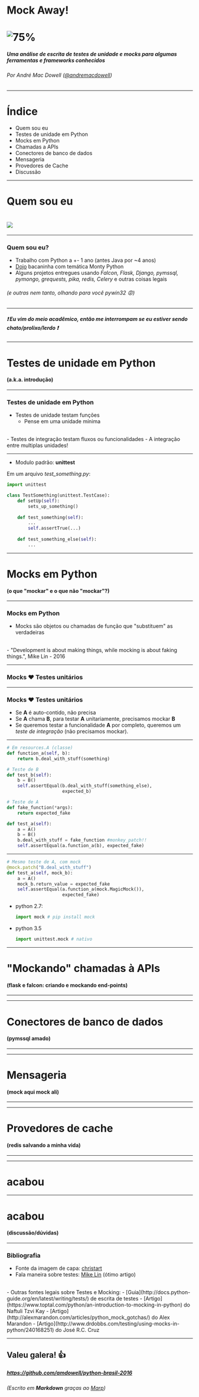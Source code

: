 <!-- $theme: gaia -->

Mock Away!
===

# ![75%](images/cheating-at-cards.png)

##### Uma análise de escrita de testes de unidade e mocks para algumas ferramentas e frameworks conhecidos

###### Por André Mac Dowell ([@andremacdowell](https://twitter.com/andremacdowell))

---

<!-- page_number: true -->

# Índice

- Quem sou eu 
- Testes de unidade em Python
- Mocks em Python
- Chamadas a APIs
- Conectores de banco de dados
- Mensageria
- Provedores de Cache
- Discussão

---

# Quem sou eu
# ![](images/crop1.jpg)

---

<!-- footer: Quem sou eu -->
### Quem sou eu?
- Trabalho com Python a +- 1 ano (antes Java por ~4 anos)
- [Dojo](https://github.com/amdowell/dojo_monty_python) bacaninha com temática Monty Python
- Alguns projetos entregues usando *Falcon, Flask, Django, pymssql, pymongo, grequests, pika, redis, Celery* e outras coisas legais
###### (e outras nem tanto, olhando para você pywin32 :rage:)

---

##### :exclamation: Eu vim do meio acadêmico, então me interrompam se eu estiver sendo chato/prolixo/lerdo :exclamation:

---

<!-- footer: -->
# Testes de unidade em Python
#### (a.k.a. introdução)

---

<!-- footer: Testes de unidade em Python -->
### Testes de unidade em Python
- Testes de unidade testam funções
	- Pense em uma unidade mínima
</br>
- Testes de integração testam fluxos ou funcionalidades
	- A integração entre multiplas unidades!

---

- Modulo padrão: **unittest**

Em um arquivo *test_something.py*:
```python
import unittest

class TestSomething(unittest.TestCase):
    def setUp(self):
        sets_up_something()
    
    def test_something(self):
        ...
        self.assertTrue(...)
    
    def test_something_else(self):
        ...
```  

---

<!-- footer: -->
# Mocks em Python
#### (o que "mockar" e o que não "mockar"?)

---

<!-- footer: o que "mockar" e o que não "mockar"? -->
### Mocks em Python
- Mocks são objetos ou chamadas de função que "substituem" as verdadeiras
</br>
- "Development is about making things, while mocking is about faking things.", Mike Lin - 2016

---

### Mocks :heart: Testes unitários

---

### Mocks :heart: Testes unitários
- Se **A** é auto-contido, não precisa
- Se **A** chama **B**, para testar **A** unitariamente, precisamos mockar **B**
- Se queremos testar a funcionalidade **A** por completo, queremos um *teste de integração* (não precisamos mockar).

---

```python
# Em resources.A (classe)
def function_a(self, b):
    return b.deal_with_stuff(something)

# Teste de B
def test_b(self):
    b = B()
    self.assertEqual(b.deal_with_stuff(something_else),
                     expected_b)

# Teste de A
def fake_function(*args):
    return expected_fake

def test_a(self):
    a = A()
    b = B()
    b.deal_with_stuff = fake_function #monkey_patch!!
    self.assertEqual(a.function_a(b), expected_fake)

```

---

```python
# Mesmo teste de A, com mock
@mock.patch("B.deal_with_stuff")
def test_a(self, mock_b):
    a = A()
    mock_b.return_value = expected_fake
    self.assertEqual(a.function_a(mock.MagicMock()),
                     expected_fake)
```

- python 2.7:
  ```python
  import mock # pip install mock
  ```

- python 3.5
  ```python
  import unittest.mock # nativo
  ```
---

<!-- footer: -->
# "Mockando" chamadas à APIs
#### (flask e falcon: criando e mockando end-points)

---

<!-- footer: flask e falcon: criando e mockando end-points -->

---

<!-- footer: -->
# Conectores de banco de dados
#### (pymssql amado)

---

<!-- footer: Conectores de banco de dados -->

---

<!-- footer: -->
# Mensageria
#### (mock aqui mock ali)

---

<!-- footer: Mensageria -->

---

<!-- footer: -->
# Provedores de cache
#### (redis salvando a minha vida)

---

<!-- footer: Provedores de cache-->

---

<!-- footer: -->
# acabou

---

# acabou
#### (discussão/dúvidas)

---

### Bibliografia

- Fonte da imagem de capa: <a href="https://www.christart.com/">christart</a>
- Fala maneira sobre testes: [Mike Lin](https://blog.fugue.co/2016-02-11-python-mocking-101.html) (ótimo artigo)
</br>
- Outras fontes legais sobre Testes e Mocking:
    - [Guia](http://docs.python-guide.org/en/latest/writing/tests/) de escrita de testes
	- [Artigo](https://www.toptal.com/python/an-introduction-to-mocking-in-python) do Naftuli Tzvi Kay
	- [Artigo](http://alexmarandon.com/articles/python_mock_gotchas/) do Alex Marandon
	- [Artigo](http://www.drdobbs.com/testing/using-mocks-in-python/240168251) do José R.C. Cruz

---

## Valeu galera! :+1:

##### https://github.com/amdowell/python-brasil-2016
###### (Escrito em **Markdown** graças ao [Marp](https://yhatt.github.io/marp/))
